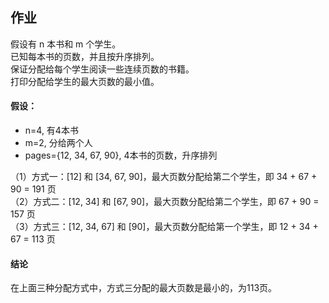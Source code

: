 ## 作业
假设有 n 本书和 m 个学生。  
已知每本书的页数，并且按升序排列。  
保证分配给每个学生阅读一些连续页数的书籍。  
打印分配给学生的最大页数的最小值。

#### 假设：
* n=4, 有4本书
* m=2, 分给两个人
* pages={12, 34, 67, 90}, 4本书的页数，升序排列

（1）方式一：[12] 和 [34, 67, 90]，最大页数分配给第二个学生，即 34 + 67 + 90 = 191 页  
（2）方式二：[12, 34] 和 [67, 90]，最大页数分配给第二个学生，即 67 + 90 = 157 页  
（3）方式三：[12, 34, 67] 和 [90]，最大页数分配给第一个学生，即 12 + 34 + 67 = 113 页

#### 结论
在上面三种分配方式中，方式三分配的最大页数是最小的，为113页。
